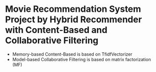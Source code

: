 # Movie Recommendation System Project by Hybrid Recommender with Content-Based and Collaborative Filtering

- Memory-based Content-Based is based on TfidfVectorizer
- Model-based Collaborative Filtering is based on matrix factorization (MF)
